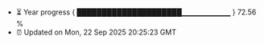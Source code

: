- ⏳ Year progress { █████████████████████▁▁▁▁▁▁▁▁▁ } 72.56 %
- ⏰ Updated on Mon, 22 Sep 2025 20:25:23 GMT

